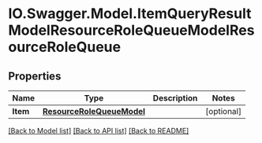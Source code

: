 # IO.Swagger.Model.ItemQueryResultModelResourceRoleQueueModelResourceRoleQueue
## Properties

Name | Type | Description | Notes
------------ | ------------- | ------------- | -------------
**Item** | [**ResourceRoleQueueModel**](ResourceRoleQueueModel.md) |  | [optional] 

[[Back to Model list]](../README.md#documentation-for-models) [[Back to API list]](../README.md#documentation-for-api-endpoints) [[Back to README]](../README.md)

